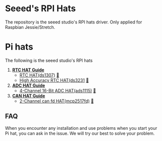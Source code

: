 # Seeed's RPI Hats
The repository is the seeed studio's RPI hats driver. Only applied for Raspbian Jessie/Stretch.

# Pi hats

The following is the seeed studio's RPI hats

1. [**RTC HAT Guide**](https://github.com/Seeed-Studio/pi-hats/tree/dev/RTC-HAT)  
	* [RTC HAT(ds1307)](www.google.com) [🛒](www.google.com)
	* [High Accuracy RTC HAT(ds3231](www.google.com) [🛒](www.google.com)
2. [**ADC HAT Guide**](https://github.com/Seeed-Studio/pi-hats/tree/dev/RTC-HAT)  
	* [4-Channel 16-Bit ADC HAT(ads1115)](www.google.com) [🛒](www.google.com)
3. [**CAN HAT Guide**](https://github.com/Seeed-Studio/pi-hats/tree/dev/RTC-HAT)  
	* [2-Channel can fd HAT(mcp2517fd)](www.google.com) [🛒](www.google.com)

## FAQ

When you encounter any installation and use problems when you start your Pi hat, you can ask in the issue. We will try our best to solve your problem.